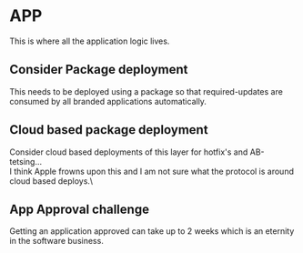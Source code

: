 # APP
This is where all the application logic lives.

## Consider Package deployment
This needs to be deployed using a package so that required-updates are consumed by all branded applications automatically.

## Cloud based package deployment
Consider cloud based deployments of this layer for hotfix's and AB-tetsing...\
I think Apple frowns upon this and I am not sure what the protocol is around cloud based deploys.\

## App Approval challenge
Getting an application approved can take up to 2 weeks which is an eternity in the software business.



